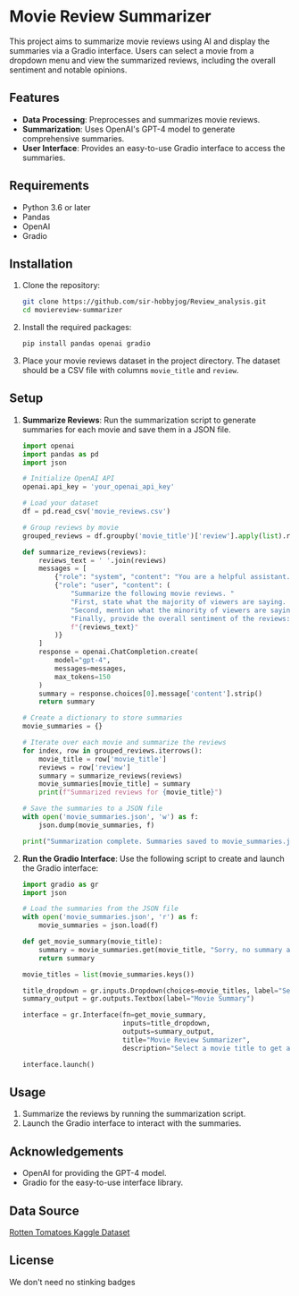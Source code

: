 # Movie Review Summarizer

This project aims to summarize movie reviews using AI and display the summaries via a Gradio interface. Users can select a movie from a dropdown menu and view the summarized reviews, including the overall sentiment and notable opinions.

## Features
- **Data Processing**: Preprocesses and summarizes movie reviews.
- **Summarization**: Uses OpenAI's GPT-4 model to generate comprehensive summaries.
- **User Interface**: Provides an easy-to-use Gradio interface to access the summaries.

## Requirements
- Python 3.6 or later
- Pandas
- OpenAI
- Gradio

## Installation
1. Clone the repository:
   ```bash
   git clone https://github.com/sir-hobbyjog/Review_analysis.git
   cd moviereview-summarizer
   ```

2. Install the required packages:
   ```bash
   pip install pandas openai gradio
   ```

3. Place your movie reviews dataset in the project directory. The dataset should be a CSV file with columns `movie_title` and `review`.

## Setup
1. **Summarize Reviews**:
   Run the summarization script to generate summaries for each movie and save them in a JSON file.
   ```python
   import openai
   import pandas as pd
   import json

   # Initialize OpenAI API
   openai.api_key = 'your_openai_api_key'

   # Load your dataset
   df = pd.read_csv('movie_reviews.csv')

   # Group reviews by movie
   grouped_reviews = df.groupby('movie_title')['review'].apply(list).reset_index()

   def summarize_reviews(reviews):
       reviews_text = ' '.join(reviews)
       messages = [
           {"role": "system", "content": "You are a helpful assistant."},
           {"role": "user", "content": (
               "Summarize the following movie reviews. "
               "First, state what the majority of viewers are saying. "
               "Second, mention what the minority of viewers are saying. "
               "Finally, provide the overall sentiment of the reviews:\n\n"
               f"{reviews_text}"
           )}
       ]
       response = openai.ChatCompletion.create(
           model="gpt-4",
           messages=messages,
           max_tokens=150
       )
       summary = response.choices[0].message['content'].strip()
       return summary

   # Create a dictionary to store summaries
   movie_summaries = {}

   # Iterate over each movie and summarize the reviews
   for index, row in grouped_reviews.iterrows():
       movie_title = row['movie_title']
       reviews = row['review']
       summary = summarize_reviews(reviews)
       movie_summaries[movie_title] = summary
       print(f"Summarized reviews for {movie_title}")

   # Save the summaries to a JSON file
   with open('movie_summaries.json', 'w') as f:
       json.dump(movie_summaries, f)

   print("Summarization complete. Summaries saved to movie_summaries.json")
   ```

2. **Run the Gradio Interface**:
   Use the following script to create and launch the Gradio interface:
   ```python
   import gradio as gr
   import json

   # Load the summaries from the JSON file
   with open('movie_summaries.json', 'r') as f:
       movie_summaries = json.load(f)

   def get_movie_summary(movie_title):
       summary = movie_summaries.get(movie_title, "Sorry, no summary available for this movie.")
       return summary

   movie_titles = list(movie_summaries.keys())

   title_dropdown = gr.inputs.Dropdown(choices=movie_titles, label="Select a movie title")
   summary_output = gr.outputs.Textbox(label="Movie Summary")

   interface = gr.Interface(fn=get_movie_summary,
                            inputs=title_dropdown,
                            outputs=summary_output,
                            title="Movie Review Summarizer",
                            description="Select a movie title to get a summary of reviews.")

   interface.launch()
   ```

## Usage
1. Summarize the reviews by running the summarization script.
2. Launch the Gradio interface to interact with the summaries.

## Acknowledgements
- OpenAI for providing the GPT-4 model.
- Gradio for the easy-to-use interface library.

## Data Source
[Rotten Tomatoes Kaggle Dataset](https://www.kaggle.com/datasets/stefanoleone992/rotten-tomatoes-movies-and-critic-reviews-dataset)

## License
We don't need no stinking badges

